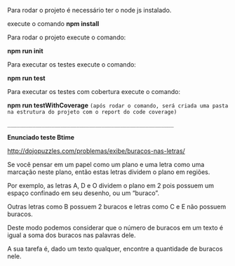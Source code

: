 Para rodar o projeto é necessário ter o node js instalado.

execute o comando **npm install**

Para rodar o projeto execute o comando:

**npm run init**

Para executar os testes execute o comando:

**npm run test**

Para executar os testes com cobertura execute o comando:

**npm run testWithCoverage**
`(após rodar o comando, será criada uma pasta na estrutura do projeto com o report do code coverage)`

`_____________________________________________________`

**Enunciado teste Btime**

http://dojopuzzles.com/problemas/exibe/buracos-nas-letras/

Se você pensar em um papel como um plano e uma letra como uma marcação neste plano, então estas letras dividem o plano em regiões.

Por exemplo, as letras A, D e O dividem o plano em 2 pois possuem um espaço confinado em seu desenho, ou um “buraco”.

Outras letras como B possuem 2 buracos e letras como C e E não possuem buracos.

Deste modo podemos considerar que o número de buracos em um texto é igual a soma dos buracos nas palavras dele.

A sua tarefa é, dado um texto qualquer, encontre a quantidade de buracos nele.
